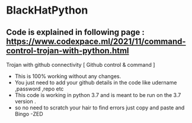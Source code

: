 # BlackHatPython
## Code is explained in following page : https://www.codexpace.ml/2021/11/command-control-trojan-with-python.html
Trojan with github connectivity
[ Github control & command ]
- This is 100% working without any changes.
- You just need to add your github details in the code like udername ,password ,repo etc
- This code is working in python 3.7 and is meant to be run on the 3.7 version .
- so no need to scratch your hair to find errors just copy and paste and Bingo
                                                                    -ZED
